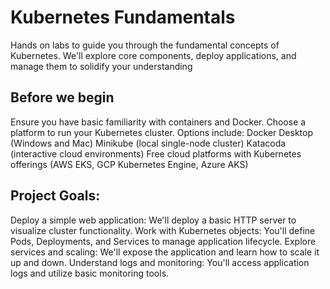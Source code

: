 # Kubernetes Fundamentals
Hands on labs to guide you through the fundamental concepts of Kubernetes. We'll explore core components, deploy applications, and manage them to solidify your understanding

## Before we begin

Ensure you have basic familiarity with containers and Docker.
Choose a platform to run your Kubernetes cluster. Options include:
Docker Desktop (Windows and Mac)
Minikube (local single-node cluster)
Katacoda (interactive cloud environments)
Free cloud platforms with Kubernetes offerings (AWS EKS, GCP Kubernetes Engine, Azure AKS)

## Project Goals:

Deploy a simple web application: We'll deploy a basic HTTP server to visualize cluster functionality.
Work with Kubernetes objects: You'll define Pods, Deployments, and Services to manage application lifecycle.
Explore services and scaling: We'll expose the application and learn how to scale it up and down.
Understand logs and monitoring: You'll access application logs and utilize basic monitoring tools.
